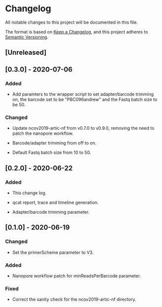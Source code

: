# Changelog
All notable changes to this project will be documented in this file.

The format is based on [Keep a Changelog](https://keepachangelog.com/en/1.0.0/),
and this project adheres to [Semantic Versioning](https://semver.org/spec/v2.0.0.html).

## [Unreleased]

## [0.3.0] - 2020-07-06

### Added

- Add paramters to the wrapper script to set adapter/barcode trimming
  on, the barcode set to be "PBC096andrew" and the Fastq batch size to
  be 50.

### Changed

- Update ncov2019-artic-nf from v0.7.0 to v0.9.0,
  removing the need to patch the nanopore workflow.

- Barcode/adapter trimming from off to on.

- Default Fastq batch size from 10 to 50.

## [0.2.0] - 2020-06-22

### Added

- This change log.

- qcat report, trace and timeline generation.

- Adapter/barcode trimming parameter.

## [0.1.0] - 2020-06-19

### Changed

- Set the primerScheme parameter to V3.

### Added

- Nanopore workflow patch for minReadsPerBarcode parameter.

### Fixed

- Correct the sanity check for the ncov2019-artic-nf directory.
